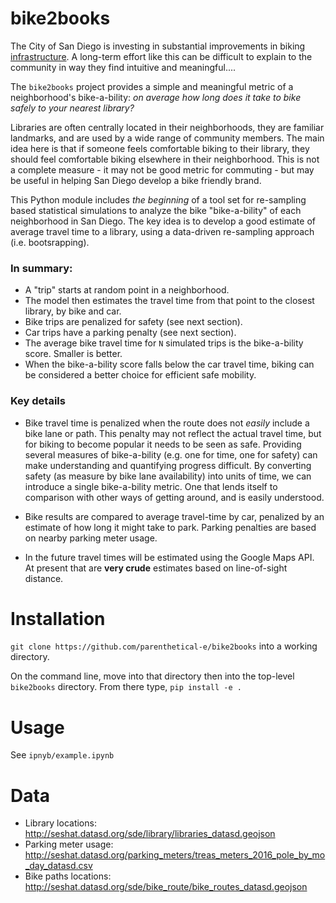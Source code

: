 # bike2books

The City of San Diego is investing in substantial improvements in biking [infrastructure](https://www.sandiego.gov/sites/default/files/legacy/planning/programs/transportation/mobility/pdf/bicycle_master_plan_final_dec_2013.pdf). A long-term effort like this can be difficult to explain to the community in way they find intuitive and meaningful....

The `bike2books` project provides a simple and meaningful metric of a neighborhood's bike-a-bility: _on average how long does it take to bike safely to your nearest library?_ 

Libraries are often centrally located in their neighborhoods, they are familiar landmarks, and are used by a wide range of community members. The main idea here is that if someone feels comfortable biking to their library, they should feel comfortable biking elsewhere in their neighborhood. This is not a complete measure - it may not be good metric for commuting - but may be useful in helping San Diego develop a bike friendly brand.

This Python module includes *the beginning* of a tool set for re-sampling based statistical simulations to analyze the bike "bike-a-bility" of each neighborhood in San Diego. The key idea is to develop a good estimate of average travel time to a library, using a data-driven re-sampling approach (i.e. bootsrapping). 

### In summary:

- A "trip" starts at random point in a neighborhood. 
- The model then estimates the travel time from that point to the closest library, by bike and car. 
- Bike trips are penalized for safety (see next section).
- Car trips have a parking penalty (see next section).
- The average bike travel time for `N` simulated trips is the bike-a-bility score. Smaller is better.
- When the bike-a-bility score falls below the car travel time, biking can be considered a better choice for efficient safe mobility.

### Key details

- Bike travel time is penalized when the route does not *easily* include a bike lane or path. This penalty may not reflect the actual travel time, but for biking to become popular it needs to be seen as safe. Providing several measures of bike-a-bility (e.g. one for time, one for safety) can make understanding and quantifying progress difficult. By converting safety (as measure by bike lane availability) into units of time, we can introduce a single bike-a-bility metric. One that lends itself to comparison with other ways of getting around, and is easily understood. 

- Bike results are compared to average travel-time by car, penalized by an estimate of how long it might take to park. Parking penalties are based on nearby parking meter usage.

- In the future travel times will be estimated using the Google Maps API. At present that are __very crude__ estimates based on line-of-sight distance.

# Installation

`git clone https://github.com/parenthetical-e/bike2books` into a working directory.

On the command line, move into that directory then into the top-level `bike2books` directory. From there type, `pip install -e .`


# Usage

See `ipnyb/example.ipynb`


# Data

- Library locations: http://seshat.datasd.org/sde/library/libraries_datasd.geojson
- Parking meter usage: http://seshat.datasd.org/parking_meters/treas_meters_2016_pole_by_mo_day_datasd.csv
- Bike paths locations: http://seshat.datasd.org/sde/bike_route/bike_routes_datasd.geojson

